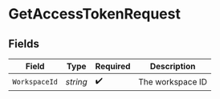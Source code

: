 # GetAccessTokenRequest


## Fields

| Field              | Type               | Required           | Description        |
| ------------------ | ------------------ | ------------------ | ------------------ |
| `WorkspaceId`      | *string*           | :heavy_check_mark: | The workspace ID   |